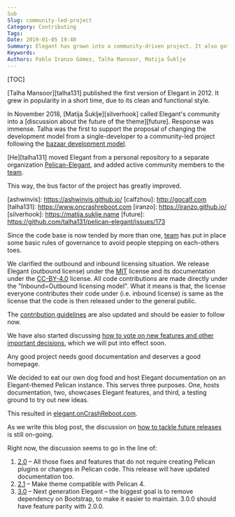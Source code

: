 ```yaml
---
Sub
Slug: community-led-project
Category: Contributing
Tags:
Date: 2019-01-05 19:40
Summary: Elegant has grown into a community-driven project. It also got a new website and organizational structure, culminating in its biggest release yet.
Keywords:
Authors: Pablo Iranzo Gómez, Talha Mansoor, Matija Šuklje
---
```


[TOC]

[Talha Mansoor][talha131] published the first version of Elegant in 2012. It grew in popularity in a short time, due to its clean and functional style.

In November 2018,
[Matija Šuklje][silverhook] <!-- yaspeller ignore -->
called Elegant's community into a [discussion about the future of the theme][future]. Response was immense. Talha was the first to support the proposal of changing the development model from a single-developer to a community-led project following the [bazaar development model](https://en.wikipedia.org/wiki/The_Cathedral_and_the_Bazaar).

[He][talha131] moved Elegant from a personal repository to a separate organization [Pelican-Elegant][elegant-org], and added active community members to the [team][team].

This way, the bus factor of the project has greatly improved.

[team]: https://github.com/orgs/Pelican-Elegant/people
[elegant-org]: https://github.com/Pelican-Elegant/
[pelican]: https://getpelican.com

[ashwinvis]: https://ashwinvis.github.io/ <!-- yaspeller ignore -->
[calfzhou]: http://gocalf.com <!-- yaspeller ignore -->
[talha131]: https://www.oncrashreboot.com
[iranzo]: https://iranzo.github.io/
[silverhook]: https://matija.suklje.name <!-- yaspeller ignore -->
[future]: https://github.com/talha131/pelican-elegant/issues/173

Since the code base is now tended by more than one, [team][team] has put in place some basic rules of governance to avoid people stepping on each-others toes.

We clarified the outbound and inbound licensing situation. We release Elegant (outbound license) under the [MIT][] license and its documentation under the [CC-BY-4.0][] license. All code contributions are made directly under the "Inbound=Outbound licensing model". What it means is that, the license everyone contributes their code under (i.e. inbound license) is same as the license that the code is then released under to the general public.

The [contribution guidelines][contributing] are also updated and should be easier to follow now.

We have also started discussing [how to vote on new features and other important decisions][vote], which we will put into effect soon.

[mit]: https://spdx.org/licenses/MIT.html
[cc-by-4.0]: https://creativecommons.org/licenses/by/4.0/
[new_members]: https://github.com/Pelican-Elegant/elegant/issues/193
[vote]: https://github.com/Pelican-Elegant/elegant/issues/180
[contributing]: https://github.com/Pelican-Elegant/elegant/blob/master/CONTRIBUTING.md

Any good project needs good documentation and deserves a good homepage.

We decided to eat our own dog food and host Elegant documentation on an Elegant-themed Pelican instance. This serves three purposes. One, hosts documentation, two, showcases Elegant features, and third, a testing ground to try out new ideas.

This resulted in [elegant.onCrashReboot.com](https://elegant.oncrashreboot.com).

As we write this blog post, the discussion on [how to tackle future releases][future_releases] is still on-going.

Right now, the discussion seems to go in the line of:

1. [2.0][] – All those fixes and features that do not require creating Pelican plugins or changes in Pelican code. This release will have updated documentation too.
1. [2.1][] – Make theme compatible with Pelican 4.
1. [3.0][] – Next generation Elegant – the biggest goal is to remove dependency on Bootstrap, to make it easier to maintain. 3.0.0 should have feature parity with 2.0.0.

[2.0]: https://github.com/Pelican-Elegant/elegant/milestone/3
[2.1]: https://github.com/Pelican-Elegant/elegant/milestone/5
[3.0]: https://github.com/Pelican-Elegant/elegant/milestone/4
[future_releases]: https://github.com/Pelican-Elegant/elegant/issues/192
